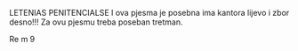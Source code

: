 LETENIAS PENITENCIALSE I
ova pjesma je posebna ima kantora lijevo i zbor desno!!!
Za ovu pjesmu treba poseban tretman.

Re m 9 
